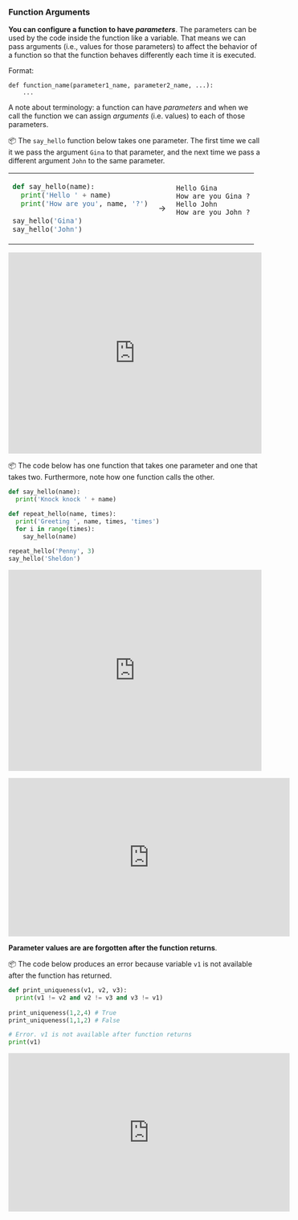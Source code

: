 ### Function Arguments

**You can configure a function to have _parameters_**. The parameters can be used by the code inside the function like a variable. That means we can pass arguments (i.e., values for those parameters) to affect the behavior of a function so that the function behaves differently each time it is executed. 

Format:
```
def function_name(parameter1_name, parameter2_name, ...):
    ...
```

A note about terminology: a function can have _parameters_ and when we call the function we can assign _arguments_ (i.e. values) to each of those parameters.

<tip-box> 

:package: The `say_hello` function below takes one parameter. The first time we call it we pass the argument `Gina` to that parameter, and the next time we pass a different argument `John` to the same parameter.

<table>
<tr>
  <td>
  
```python
def say_hello(name):
  print('Hello ' + name)
  print('How are you', name, '?')
  
say_hello('Gina')
say_hello('John')
```
  </td>
  <td>&nbsp;→&nbsp;</td>
  <td>
  
```
Hello Gina
How are you Gina ?
Hello John
How are you John ?



```
  </td>
</tr>
</table>

<panel type="seamless" header="%%:computer: Try your own%%">

<iframe height="400px" width="100%" src="https://repl.it/@pythonbasics/hello-name?lite=true" scrolling="no" frameborder="no" allowtransparency="true" allowfullscreen="true" sandbox="allow-forms allow-pointer-lock allow-popups allow-same-origin allow-scripts allow-modals"></iframe>

</panel><p/>

:package: The code below has one function that takes one parameter and one that takes two. Furthermore, note how one function calls the other.

```python
def say_hello(name):
  print('Knock knock ' + name)

def repeat_hello(name, times):
  print('Greeting ', name, times, 'times')
  for i in range(times):
    say_hello(name)
  
repeat_hello('Penny', 3)
say_hello('Sheldon')
```

<panel type="seamless" header="%%:computer: Try your own%%">

<iframe height="400px" width="100%" src="https://repl.it/@pythonbasics/hello-given-times?lite=true" scrolling="no" frameborder="no" allowtransparency="true" allowfullscreen="true" sandbox="allow-forms allow-pointer-lock allow-popups allow-same-origin allow-scripts allow-modals"></iframe>

</panel><p/>

<panel type="seamless" header="%%:laughing: See human version of the above code%%">
<iframe width="560" height="315" src="https://www.youtube.com/embed/jrzUsHNGZHc?rel=0&showinfo=0&start=0&end=15&version=3" frameborder="0" allowfullscreen></iframe>

</panel><p/>

</tip-box>

**Parameter values are are forgotten after the function returns**.

<tip-box> 

:package: The code below produces an error because variable `v1` is not available after the function has returned.

```python
def print_uniqueness(v1, v2, v3):
  print(v1 != v2 and v2 != v3 and v3 != v1)
  
print_uniqueness(1,2,4) # True
print_uniqueness(1,1,2) # False

# Error. v1 is not available after function returns
print(v1) 
```

</tip-box>

<panel type="seamless" header="%%:tv: Function parameters%%">
<iframe width="560" height="315" src="https://www.youtube.com/embed/WB4hJJkfhLU?rel=0&showinfo=0&start=199&end=315&version=3" frameborder="0" allowfullscreen></iframe>

</panel><p/>

<panel type="danger" header=":muscle: Exercise: Grader `print_score` function" expanded no-close>
  <include src="e-grader-printScoreFunction.md" />
</panel><p/>